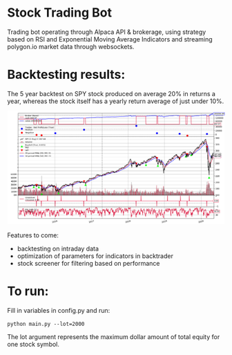 # Stock Trading Bot
Trading bot operating through Alpaca API & brokerage, using strategy based on RSI and Exponential Moving Average Indicators and streaming polygon.io market data through websockets.

# Backtesting results:
The 5 year backtest on SPY stock produced on average 20% in returns a year, whereas the stock itself has a yearly return average of just under 10%. 

![image](backtest/images/rsipattern.png)

Features to come:
- backtesting on intraday data
- optimization of parameters for indicators in backtrader
- stock screener for filtering based on performance

# To run:

Fill in variables in config.py and run:
```
python main.py --lot=2000
```
The lot argument represents the maximum dollar amount of total equity for one stock symbol. 
